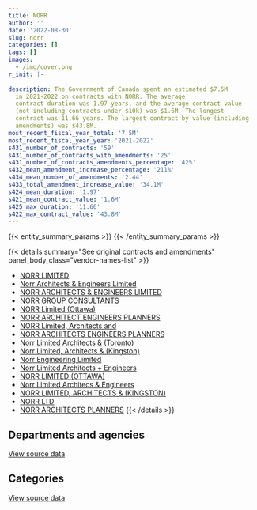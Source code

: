 ```yaml
---
title: NORR
author: ''
date: '2022-08-30'
slug: norr
categories: []
tags: []
images:
  - /img/cover.png
r_init: |-
  
description: The Government of Canada spent an estimated $7.5M
  in 2021-2022 on contracts with NORR. The average
  contract duration was 1.97 years, and the average contract value
  (not including contracts under $10k) was $1.6M. The longest
  contract was 11.66 years. The largest contract by value (including
  amendments) was $43.8M.
most_recent_fiscal_year_total: '7.5M'
most_recent_fiscal_year_year: '2021-2022'
s431_number_of_contracts: '59'
s431_number_of_contracts_with_amendments: '25'
s431_number_of_contracts_amendments_percentage: '42%'
s432_mean_amendment_increase_percentage: '211%'
s434_mean_number_of_amendments: '2.44'
s433_total_amendment_increase_value: '34.1M'
s424_mean_duration: '1.97'
s421_mean_contract_value: '1.6M'
s425_max_duration: '11.66'
s422_max_contract_value: '43.8M'
---
```


<script src="/rmarkdown-libs/htmlwidgets/htmlwidgets.js"></script>
<link href="/rmarkdown-libs/datatables-css/datatables-crosstalk.css" rel="stylesheet" />
<script src="/rmarkdown-libs/datatables-binding/datatables.js"></script>
<script src="/rmarkdown-libs/jquery/jquery-3.6.0.min.js"></script>
<link href="/rmarkdown-libs/dt-core-bootstrap/css/dataTables.bootstrap.min.css" rel="stylesheet" />
<link href="/rmarkdown-libs/dt-core-bootstrap/css/dataTables.bootstrap.extra.css" rel="stylesheet" />
<script src="/rmarkdown-libs/dt-core-bootstrap/js/jquery.dataTables.min.js"></script>
<script src="/rmarkdown-libs/dt-core-bootstrap/js/dataTables.bootstrap.min.js"></script>
<link href="/rmarkdown-libs/crosstalk/css/crosstalk.min.css" rel="stylesheet" />
<script src="/rmarkdown-libs/crosstalk/js/crosstalk.min.js"></script>
<script src="/rmarkdown-libs/htmlwidgets/htmlwidgets.js"></script>
<link href="/rmarkdown-libs/datatables-css/datatables-crosstalk.css" rel="stylesheet" />
<script src="/rmarkdown-libs/datatables-binding/datatables.js"></script>
<script src="/rmarkdown-libs/jquery/jquery-3.6.0.min.js"></script>
<link href="/rmarkdown-libs/dt-core-bootstrap/css/dataTables.bootstrap.min.css" rel="stylesheet" />
<link href="/rmarkdown-libs/dt-core-bootstrap/css/dataTables.bootstrap.extra.css" rel="stylesheet" />
<script src="/rmarkdown-libs/dt-core-bootstrap/js/jquery.dataTables.min.js"></script>
<script src="/rmarkdown-libs/dt-core-bootstrap/js/dataTables.bootstrap.min.js"></script>
<link href="/rmarkdown-libs/crosstalk/css/crosstalk.min.css" rel="stylesheet" />
<script src="/rmarkdown-libs/crosstalk/js/crosstalk.min.js"></script>

{{< entity_summary_params >}}
{{< /entity_summary_params >}}

{{< details summary="See original contracts and amendments" panel_body_class="vendor-names-list" >}}
- [NORR LIMITED](https://search.open.canada.ca/en/ct/?sort=contract_value_f%20desc&page=1&search_text=%22NORR%20LIMITED%22)
- [Norr Architects & Engineers Limited](https://search.open.canada.ca/en/ct/?sort=contract_value_f%20desc&page=1&search_text=%22Norr%20Architects%20%26%20Engineers%20Limited%22)
- [NORR ARCHITECTS & ENGINEERS LIMITED](https://search.open.canada.ca/en/ct/?sort=contract_value_f%20desc&page=1&search_text=%22NORR%20ARCHITECTS%20%26%20ENGINEERS%20LIMITED%22)
- [NORR GROUP CONSULTANTS](https://search.open.canada.ca/en/ct/?sort=contract_value_f%20desc&page=1&search_text=%22NORR%20GROUP%20CONSULTANTS%22)
- [NORR Limited (Ottawa)](https://search.open.canada.ca/en/ct/?sort=contract_value_f%20desc&page=1&search_text=%22NORR%20Limited%20%28Ottawa%29%22)
- [NORR ARCHITECT ENGINEERS PLANNERS](https://search.open.canada.ca/en/ct/?sort=contract_value_f%20desc&page=1&search_text=%22NORR%20ARCHITECT%20ENGINEERS%20PLANNERS%22)
- [NORR Limited, Architects and](https://search.open.canada.ca/en/ct/?sort=contract_value_f%20desc&page=1&search_text=%22NORR%20Limited%2c%20Architects%20and%22)
- [NORR ARCHITECTS ENGINEERS PLANNERS](https://search.open.canada.ca/en/ct/?sort=contract_value_f%20desc&page=1&search_text=%22NORR%20ARCHITECTS%20ENGINEERS%20PLANNERS%22)
- [Norr Limited Architects & (Toronto)](https://search.open.canada.ca/en/ct/?sort=contract_value_f%20desc&page=1&search_text=%22Norr%20Limited%20Architects%20%26%20%28Toronto%29%22)
- [Norr Limited, Architects & (Kingston)](https://search.open.canada.ca/en/ct/?sort=contract_value_f%20desc&page=1&search_text=%22Norr%20Limited%2c%20Architects%20%26%20%28Kingston%29%22)
- [Norr Engineering Limited](https://search.open.canada.ca/en/ct/?sort=contract_value_f%20desc&page=1&search_text=%22Norr%20Engineering%20Limited%22)
- [Norr Limited Architects + Engineers](https://search.open.canada.ca/en/ct/?sort=contract_value_f%20desc&page=1&search_text=%22Norr%20Limited%20Architects%20%2b%20Engineers%22)
- [NORR LIMITED (OTTAWA)](https://search.open.canada.ca/en/ct/?sort=contract_value_f%20desc&page=1&search_text=%22NORR%20LIMITED%20%28OTTAWA%29%22)
- [Norr Limited Architecs & Engineers](https://search.open.canada.ca/en/ct/?sort=contract_value_f%20desc&page=1&search_text=%22Norr%20Limited%20Architecs%20%26%20Engineers%22)
- [NORR LIMITED, ARCHITECTS & (KINGSTON)](https://search.open.canada.ca/en/ct/?sort=contract_value_f%20desc&page=1&search_text=%22NORR%20LIMITED%2c%20ARCHITECTS%20%26%20%28KINGSTON%29%22)
- [NORR LTD](https://search.open.canada.ca/en/ct/?sort=contract_value_f%20desc&page=1&search_text=%22NORR%20LTD%22)
- [NORR ARCHITECTS PLANNERS](https://search.open.canada.ca/en/ct/?sort=contract_value_f%20desc&page=1&search_text=%22NORR%20ARCHITECTS%20PLANNERS%22)
{{< /details >}}

## Departments and agencies

<div id="htmlwidget-1" style="width:100%;height:auto;" class="datatables html-widget"></div>
<script type="application/json" data-for="htmlwidget-1">{"x":{"style":"bootstrap","filter":"none","vertical":false,"data":[["<a href=\"/departments/dfatd-maecd/\">Global Affairs Canada<\/a>","<a href=\"/departments/nrc-cnrc/\">National Research Council Canada<\/a>","<a href=\"/departments/pc/\">Parks Canada<\/a>","<a href=\"/departments/pwgsc-tpsgc/\">Public Services and Procurement Canada<\/a>","<a href=\"/departments/rcmp-grc/\">Royal Canadian Mounted Police<\/a>"],[6907.34,null,391233.63,7582328.83,536540.67],[485696.85,null,445745.7,11505603.55,616269],[822649.53,null,466765.79,5453712.76,530016.95],[524125.53,29728.04,305100.65,6000671.67,642101.17]],"container":"<table class=\"table table-striped table-hover row-border order-column display\">\n  <thead>\n    <tr>\n      <th>Department<\/th>\n      <th>2018-2019<\/th>\n      <th>2019-2020<\/th>\n      <th>2020-2021<\/th>\n      <th>2021-2022<\/th>\n    <\/tr>\n  <\/thead>\n<\/table>","options":{"order":[[4,"desc"]],"pageLength":10,"autoWidth":true,"columnDefs":[{"targets":1,"render":"function(data, type, row, meta) {\n    return type !== 'display' ? data : DTWidget.formatCurrency(data, \"$\", 2, 3, \",\", \".\", true, null);\n  }"},{"targets":2,"render":"function(data, type, row, meta) {\n    return type !== 'display' ? data : DTWidget.formatCurrency(data, \"$\", 2, 3, \",\", \".\", true, null);\n  }"},{"targets":3,"render":"function(data, type, row, meta) {\n    return type !== 'display' ? data : DTWidget.formatCurrency(data, \"$\", 2, 3, \",\", \".\", true, null);\n  }"},{"targets":4,"render":"function(data, type, row, meta) {\n    return type !== 'display' ? data : DTWidget.formatCurrency(data, \"$\", 2, 3, \",\", \".\", true, null);\n  }"},{"width":"16%","targets":[1,2,3,4]},{"className":"dt-right","targets":[1,2,3,4]}],"orderClasses":false}},"evals":["options.columnDefs.0.render","options.columnDefs.1.render","options.columnDefs.2.render","options.columnDefs.3.render"],"jsHooks":[]}</script>
<p class="text-right">
<a href="https://github.com/GoC-Spending/contracts-data/tree/main/data/out/vendors/norr/summary_by_fiscal_year_by_department.csv" class="source-data-link btn btn-link">View source data</a>
</p>

## Categories

<div id="htmlwidget-2" style="width:100%;height:auto;" class="datatables html-widget"></div>
<script type="application/json" data-for="htmlwidget-2">{"x":{"style":"bootstrap","filter":"none","vertical":false,"data":[["<a href=\"/categories/facilities_and_construction/\">Facilities and construction<\/a>","<a href=\"/categories/professional_services/\">Professional services<\/a>"],[8517010.48,null],[12996229.79,57085.31],[7164055.31,109089.73],[7474529.35,27197.71]],"container":"<table class=\"table table-striped table-hover row-border order-column display\">\n  <thead>\n    <tr>\n      <th>Category<\/th>\n      <th>2018-2019<\/th>\n      <th>2019-2020<\/th>\n      <th>2020-2021<\/th>\n      <th>2021-2022<\/th>\n    <\/tr>\n  <\/thead>\n<\/table>","options":{"order":[[4,"desc"]],"dom":"t","pageLength":30,"autoWidth":true,"columnDefs":[{"targets":1,"render":"function(data, type, row, meta) {\n    return type !== 'display' ? data : DTWidget.formatCurrency(data, \"$\", 2, 3, \",\", \".\", true, null);\n  }"},{"targets":2,"render":"function(data, type, row, meta) {\n    return type !== 'display' ? data : DTWidget.formatCurrency(data, \"$\", 2, 3, \",\", \".\", true, null);\n  }"},{"targets":3,"render":"function(data, type, row, meta) {\n    return type !== 'display' ? data : DTWidget.formatCurrency(data, \"$\", 2, 3, \",\", \".\", true, null);\n  }"},{"targets":4,"render":"function(data, type, row, meta) {\n    return type !== 'display' ? data : DTWidget.formatCurrency(data, \"$\", 2, 3, \",\", \".\", true, null);\n  }"},{"width":"16%","targets":[1,2,3,4]},{"className":"dt-right","targets":[1,2,3,4]}],"orderClasses":false,"lengthMenu":[10,25,30,50,100]}},"evals":["options.columnDefs.0.render","options.columnDefs.1.render","options.columnDefs.2.render","options.columnDefs.3.render"],"jsHooks":[]}</script>
<p class="text-right">
<a href="https://github.com/GoC-Spending/contracts-data/tree/main/data/out/vendors/norr/summary_by_fiscal_year_by_category.csv" class="source-data-link btn btn-link">View source data</a>
</p>

